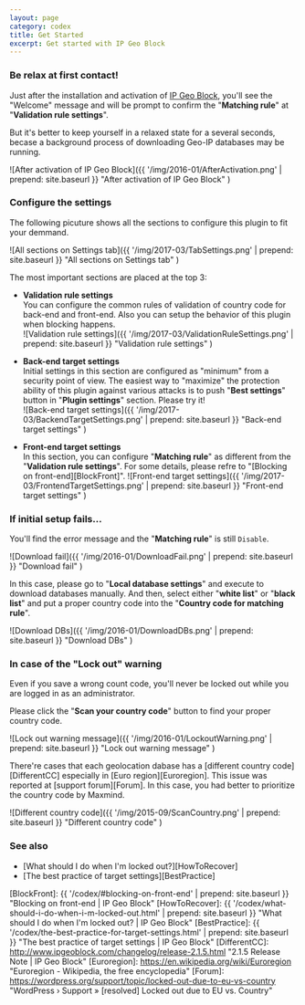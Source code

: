```yaml
---
layout: page
category: codex
title: Get Started
excerpt: Get started with IP Geo Block
---
```


### Be relax at first contact! ###

Just after the installation and activation of [IP Geo Block][IP-Geo-Block], 
you'll see the "Welcome" message and will be prompt to confirm the 
"**Matching rule**" at "**Validation rule settings**".

But it's better to keep yourself in a relaxed state for a several seconds, 
becase a background process of downloading Geo-IP databases may be running.

![After activation of IP Geo Block]({{ '/img/2016-01/AfterActivation.png' | prepend: site.baseurl }}
 "After activation of IP Geo Block"
)

### Configure the settings ###

The following picuture shows all the sections to configure this plugin to fit 
your demmand.

![All sections on Settings tab]({{ '/img/2017-03/TabSettings.png' | prepend: site.baseurl }}
 "All sections on Settings tab"
)

The most important sections are placed at the top 3:

- **Validation rule settings**  
  You can configure the common rules of validation of country code for back-end
  and front-end. Also you can setup the behavior of this plugin when blocking 
  happens.  
  ![Validation rule settings]({{ '/img/2017-03/ValidationRuleSettings.png' | prepend: site.baseurl }}
   "Validation rule settings"
  )

- **Back-end target settings**  
  Initial settings in this section are configured as "minimum" from a security 
  point of view. The easiest way to "maximize" the protection ability of this 
  plugin against various attacks is to push "**Best settings**" button in 
  "**Plugin settings**" section. Please try it!  
  ![Back-end target settings]({{ '/img/2017-03/BackendTargetSettings.png' | prepend: site.baseurl }}
   "Back-end target settings"
  )

- **Front-end target settings**  
  In this section, you can configure "**Matching rule**" as different from the 
  "**Validation rule settings**". For some details, please refre to 
  "[Blocking on front-end][BlockFront]".
  ![Front-end target settings]({{ '/img/2017-03/FrontendTargetSettings.png' | prepend: site.baseurl }}
   "Front-end target settings"
  )

### If initial setup fails... ###

You'll find the error message and the "**Matching rule**" is still `Disable`.

![Download fail]({{ '/img/2016-01/DownloadFail.png' | prepend: site.baseurl }}
 "Download fail"
)

In this case, please go to "**Local database settings**" and execute to 
download databases manually. And then, select either "**white list**" or 
"**black list**" and put a proper country code into the "**Country code for 
matching rule**".

![Download DBs]({{ '/img/2016-01/DownloadDBs.png' | prepend: site.baseurl }}
 "Download DBs"
)

### In case of the "Lock out" warning ###

Even if you save a wrong count code, you'll never be locked out while you are 
logged in as an administrator.

Please click the "**Scan your country code**" button to find your proper 
country code.

![Lock out warning message]({{ '/img/2016-01/LockoutWarning.png' | prepend: site.baseurl }}
 "Lock out warning message"
)

There're cases that each geolocation dabase has a 
[different country code][DifferentCC] especially in 
[Euro region][Euroregion]. This issue was reported at [support forum][Forum].
In this case, you had better to prioritize the country code by Maxmind.

![Different country code]({{ '/img/2015-09/ScanCountry.png' | prepend: site.baseurl }}
 "Different country code"
)

### See also ###

- [What should I do when I'm locked out?][HowToRecover]
- [The best practice of target settings][BestPractice]

[IP-Geo-Block]: https://wordpress.org/plugins/ip-geo-block/ "WordPress › IP Geo Block « WordPress Plugins"
[BlockFront]:   {{ '/codex/#blocking-on-front-end'                     | prepend: site.baseurl }} "Blocking on front-end | IP Geo Block"
[HowToRecover]: {{ '/codex/what-should-i-do-when-i-m-locked-out.html'  | prepend: site.baseurl }} "What should I do when I'm locked out? | IP Geo Block"
[BestPractice]: {{ '/codex/the-best-practice-for-target-settings.html' | prepend: site.baseurl }} "The best practice of target settings | IP Geo Block"
[DifferentCC]:  http://www.ipgeoblock.com/changelog/release-2.1.5.html "2.1.5 Release Note | IP Geo Block"
[Euroregion]:   https://en.wikipedia.org/wiki/Euroregion "Euroregion - Wikipedia, the free encyclopedia"
[Forum]:        https://wordpress.org/support/topic/locked-out-due-to-eu-vs-country "WordPress &#8250; Support &raquo; [resolved] Locked out due to EU vs. Country"
